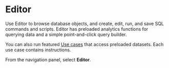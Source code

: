 # Editor


Use Editor to browse database objects, and create, edit, run, and save SQL commands and scripts. Editor has preloaded analytics functions for querying data and a simple point-and-click query builder.

You can also run featured [Use cases](bkm1640280721917.md) that access preloaded datasets. Each use case contains instructions.

From the navigation panel, select **Editor**.

